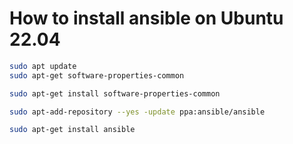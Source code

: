 # How to install ansible on Ubuntu 22.04
```sh
sudo apt update
sudo apt-get software-properties-common
```

```sh
sudo apt-get install software-properties-common
```

```sh
sudo apt-add-repository --yes -update ppa:ansible/ansible 
```

```sh
sudo apt-get install ansible 
```
